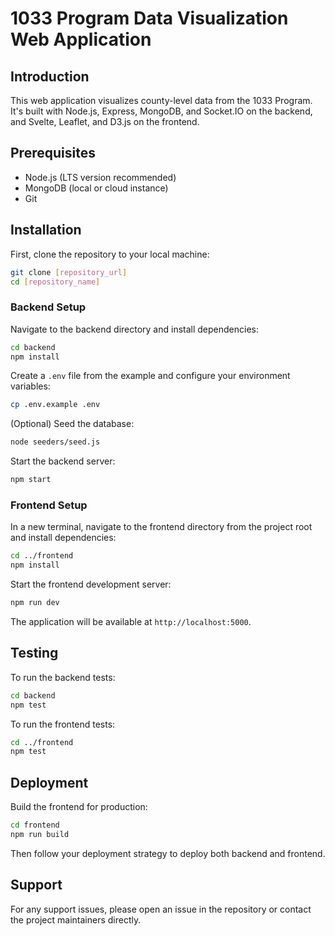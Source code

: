# 1033 Program Data Visualization Web Application

## Introduction
This web application visualizes county-level data from the 1033 Program. It's built with Node.js, Express, MongoDB, and Socket.IO on the backend, and Svelte, Leaflet, and D3.js on the frontend.

## Prerequisites
- Node.js (LTS version recommended)
- MongoDB (local or cloud instance)
- Git

## Installation

First, clone the repository to your local machine:

```bash
git clone [repository_url]
cd [repository_name]
```

### Backend Setup

Navigate to the backend directory and install dependencies:

```bash
cd backend
npm install
```

Create a `.env` file from the example and configure your environment variables:

```bash
cp .env.example .env
```

(Optional) Seed the database:

```bash
node seeders/seed.js
```

Start the backend server:

```bash
npm start
```

### Frontend Setup

In a new terminal, navigate to the frontend directory from the project root and install dependencies:

```bash
cd ../frontend
npm install
```

Start the frontend development server:

```bash
npm run dev
```

The application will be available at `http://localhost:5000`.

## Testing

To run the backend tests:

```bash
cd backend
npm test
```

To run the frontend tests:

```bash
cd ../frontend
npm test
```

## Deployment

Build the frontend for production:

```bash
cd frontend
npm run build
```

Then follow your deployment strategy to deploy both backend and frontend.

## Support

For any support issues, please open an issue in the repository or contact the project maintainers directly.
```
